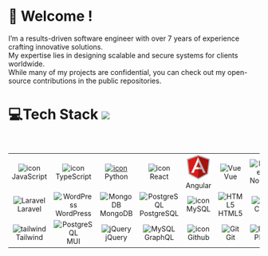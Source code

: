 # 👋 Welcome ! <br />

I’m a results-driven software engineer with over 7 years of experience crafting
innovative solutions. <br />
My expertise lies in designing scalable and secure systems for clients
worldwide. <br />
While many of my projects are confidential, you can check out my open-source
contributions in the public repositories.

# 💻Tech Stack <img src = "https://media2.giphy.com/media/QssGEmpkyEOhBCb7e1/giphy.gif?cid=ecf05e47a0n3gi1bfqntqmob8g9aid1oyj2wr3ds3mg700bl&rid=giphy.gif" width = 32px> 
<br />

<table align="center">
  <tr>
    <td align="center" width="96">
      <img
        src="https://techstack-generator.vercel.app/js-icon.svg"
        alt="icon"
        width="65"
        height="65"
      />
      <br />JavaScript
    </td>
    <td align="center" width="96">
      <img
        src="https://techstack-generator.vercel.app/ts-icon.svg"
        alt="icon"
        width="65"
        height="65"
      />
      <br />TypeScript
    </td>
    <td align="center" width="96">
      <a href="#macropower-tech">
        <img
          src="https://techstack-generator.vercel.app/python-icon.svg"
          alt="icon"
          width="65"
          height="65"
        />
      </a>
      <br />Python
    </td>
    <td align="center" width="96">
      <img
        src="https://techstack-generator.vercel.app/react-icon.svg"
        alt="icon"
        width="65"
        height="65"
      />
      <br />React  
    </td>
    <td align="center" width="96">
      <img src="https://raw.githubusercontent.com/devicons/devicon/master/icons/angularjs/angularjs-original.svg" width="50" height="50" alt="Angular"/>
      <br />Angular
    </td>
     <td align="center" width="96">
      <img
        src="https://skillicons.dev/icons?i=vue"
        width="55"
        height="55"
        alt="Vue"
      />
      <br />Vue
    </td>
    <td align="center" width="96">
      <img
        src="https://skillicons.dev/icons?i=nodejs"
        width="48"
        height="48"
        alt="Nodejs"
      />
      <br />Nodejs
    </td>
    <td align="center" width="96">
      <img
        src="https://techstack-generator.vercel.app/csharp-icon.svg"
        alt="icon"
        width="65"
        height="65"
      />
      <br />C#
    </td>
    <td align="center" width="96">
      <img
        src="https://techstack-generator.vercel.app/django-icon.svg"
        alt="icon"
        width="65"
        height="65"
      />
      <br />Django
    </td>
  </tr>
  <tr>
  <td align="center" width="96">
      <img
        src="https://skillicons.dev/icons?i=laravel"
        width="48"
        height="48"
        alt="Laravel"
      />
      <br />Laravel
    </td>
    <td align="center" width="96">
      <img
        src="https://skillicons.dev/icons?i=wordpress"
        width="48"
        height="48"
        alt="WordPress"
      />
      <br />WordPress
    </td>
    <td align="center" width="96">
      <img
        src="https://skillicons.dev/icons?i=mongodb"
        width="48"
        height="48"
        alt="MongoDB"
      />
      <br />MongoDB
    </td>
    <td align="center" width="96">
      <img
        src="https://skillicons.dev/icons?i=postgres"
        width="48"
        height="48"
        alt="PostgreSQL"
      />
      <br />PostgreSQL
    </td>
      <td align="center" width="96">
      <img
        src="https://techstack-generator.vercel.app/mysql-icon.svg"
        alt="icon"
        width="65"
        height="65"
      />
      <br />MySQL
    </td>
    <td align="center" width="96">
      <img
        src="https://skillicons.dev/icons?i=html"
        width="48"
        height="48"
        alt="HTML5"
      />
      <br />HTML5
    </td>
    <td align="center" width="96">
      <img
        src="https://skillicons.dev/icons?i=css"
        width="48"
        height="48"
        alt="css"
      />
      <br />CSS
    </td>
    <td align="center" width="96">
      <img
        src="https://skillicons.dev/icons?i=bootstrap"
        width="48"
        height="48"
        alt="bootstrap"
      />
      <br />Bootstrap
    </td>
    <td align="center" width="96">
      <img
        src="https://skillicons.dev/icons?i=sass"
        width="48"
        height="48"
        alt="Sass"
      />
      <br />Sass
    </td>
  </tr>
  <tr>
  <td align="center" width="96">
      <img
        src="https://skillicons.dev/icons?i=tailwind"
        width="48"
        height="48"
        alt="tailwind"
      />
      <br />Tailwind
    </td>
    <td align="center" width="96">
      <img
        src="https://skillicons.dev/icons?i=mui"
        width="48"
        height="48"
        alt="PostgreSQL"
      />
      <br />MUI
    </td>
    <td align="center" width="96">
      <img
        src="https://skillicons.dev/icons?i=jquery"
        width="48"
        height="48"
        alt="jQuery"
      />
      <br />jQuery
    </td>
    <td align="center" width="96">
      <img
        src="https://skillicons.dev/icons?i=graphql"
        width="48"
        height="48"
        alt="MySQL"
      />
      <br />GraphQL
    </td>
  <td align="center" width="96">
      <img
        src="https://techstack-generator.vercel.app/github-icon.svg"
        alt="icon"
        width="65"
        height="65"
      />
      <br />Github
    </td>
    <td align="center" width="96">
      <img
        src="https://user-images.githubusercontent.com/25181517/192108372-f71d70ac-7ae6-4c0d-8395-51d8870c2ef0.png"
        width="48"
        height="48"
        alt="Git"
      />
      <br />Git
    </td>
    <td align="center" width="96">
      <img
        src="https://skillicons.dev/icons?i=php"
        width="48"
        height="48"
        alt="PHP"
      />
      <br />PHP
    </td>
    <td align="center" width="96">
      <img
        src="https://techstack-generator.vercel.app/webpack-icon.svg"
        alt="icon"
        width="65"
        height="65"
      />
      <br />Webpack
    </td>
    <td align="center" width="96">
      <img
        src="https://techstack-generator.vercel.app/aws-icon.svg"
        alt="icon"
        width="65"
        height="65"
      />
      <br />AWS
    </td>
  </tr>
</table>
